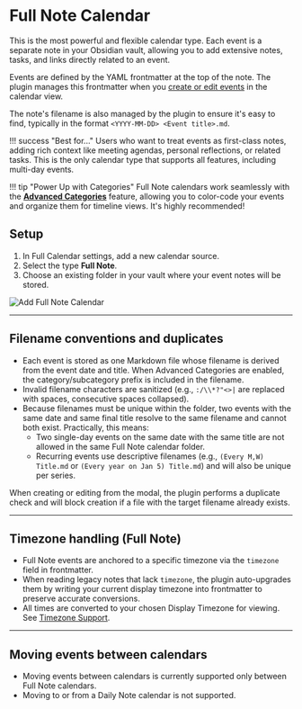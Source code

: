 # Full Note Calendar

This is the most powerful and flexible calendar type. Each event is a separate note in your Obsidian vault, allowing you to add extensive notes, tasks, and links directly related to an event.

Events are defined by the YAML frontmatter at the top of the note. The plugin manages this frontmatter when you [create or edit events](../events/manage.md) in the calendar view.

The note's filename is also managed by the plugin to ensure it's easy to find, typically in the format `<YYYY-MM-DD> <Event title>.md`.

!!! success "Best for..."
    Users who want to treat events as first-class notes, adding rich context like meeting agendas, personal reflections, or related tasks. This is the only calendar type that supports all features, including multi-day events.

!!! tip "Power Up with Categories"
    Full Note calendars work seamlessly with the **[Advanced Categories](../events/categories.md)** feature, allowing you to color-code your events and organize them for timeline views. It's highly recommended!

## Setup

1.  In Full Calendar settings, add a new calendar source.
2.  Select the type **Full Note**.
3.  Choose an existing folder in your vault where your event notes will be stored.

![Add Full Note Calendar](../assets/add-calendar-source.gif)

---

## Filename conventions and duplicates

- Each event is stored as one Markdown file whose filename is derived from the event date and title. When Advanced Categories are enabled, the category/subcategory prefix is included in the filename.
- Invalid filename characters are sanitized (e.g., `:/\\*?"<>|` are replaced with spaces, consecutive spaces collapsed).
- Because filenames must be unique within the folder, two events with the same date and same final title resolve to the same filename and cannot both exist. Practically, this means:
    - Two single-day events on the same date with the same title are not allowed in the same Full Note calendar folder.
    - Recurring events use descriptive filenames (e.g., `(Every M,W) Title.md` or `(Every year on Jan 5) Title.md`) and will also be unique per series.

When creating or editing from the modal, the plugin performs a duplicate check and will block creation if a file with the target filename already exists.

---

## Timezone handling (Full Note)

- Full Note events are anchored to a specific timezone via the `timezone` field in frontmatter.
- When reading legacy notes that lack `timezone`, the plugin auto-upgrades them by writing your current display timezone into frontmatter to preserve accurate conversions.
- All times are converted to your chosen Display Timezone for viewing. See [Timezone Support](../events/timezones.md).

---

## Moving events between calendars

- Moving events between calendars is currently supported only between Full Note calendars.
- Moving to or from a Daily Note calendar is not supported.
